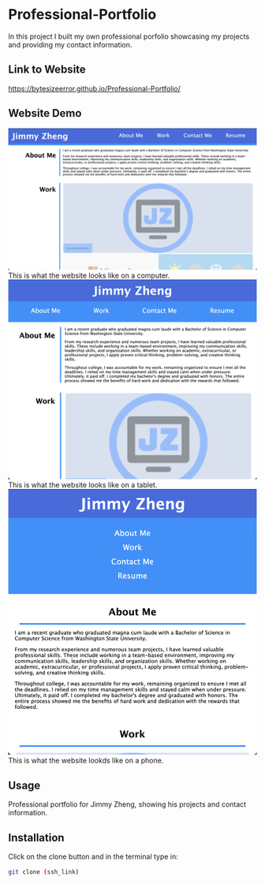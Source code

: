 # Professional-Portfolio
In this project I built my own professional porfolio showcasing my projects and providing my contact information.

## Link to Website
https://bytesizeerror.github.io/Professional-Portfolio/

## Website Demo
![alt text](https://github.com/ByteSizeError/Professional-Portfolio/blob/main/ComputerView.png)
This is what the website looks like on a computer.
![alt text](https://github.com/ByteSizeError/Professional-Portfolio/blob/main/TabletView.png)
This is what the website looks like on a tablet.
![alt text](https://github.com/ByteSizeError/Professional-Portfolio/blob/main/PhoneView.png)
This is what the website lookds like on a phone.

## Usage
Professional portfolio for Jimmy Zheng, showing his projects and contact information.

## Installation
Click on the clone button 
and in the terminal type in: 
```bash
git clone (ssh_link)
```

